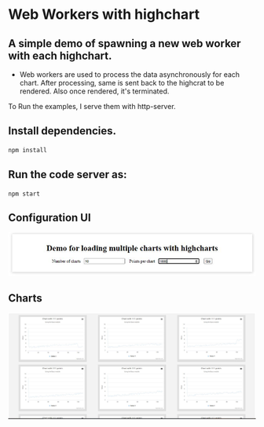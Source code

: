 # Web Workers with highchart
## A simple demo of spawning a new web worker with each highchart. 
  - Web workers are used to process the data asynchronously for each chart. After processing, same is sent back to the highcrat to be rendered. Also once rendered, it's terminated.

To Run the examples, I serve them with http-server.

 ## Install dependencies.
```bash
npm install
```
## Run the code server as:
```
npm start
```
## Configuration UI
<p align="center">
  <img src="./src/img/config-menu.JPG" alt="Test coverage of app by Abhijit Misra" width="738">
</p>

## Charts 
<p align="center">
  <img src="./src/img/charts.JPG" alt="Test coverage of app by Abhijit Misra" width="738">
</p>
